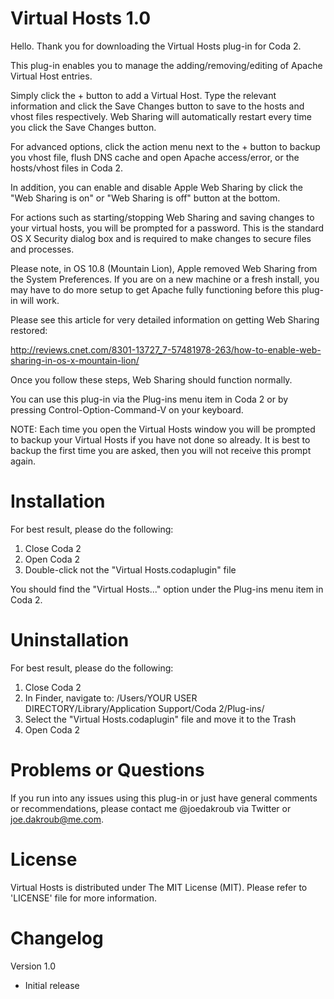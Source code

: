 Virtual Hosts 1.0
=================

Hello. Thank you for downloading the Virtual Hosts plug-in for Coda 2.

This plug-in enables you to manage the adding/removing/editing of Apache Virtual Host entries.

Simply click the + button to add a Virtual Host. Type the relevant information and click the Save Changes button to save to the hosts and vhost files respectively. Web Sharing will automatically restart every time you click the Save Changes button.

For advanced options, click the action menu next to the + button to backup you vhost file, flush DNS cache and open Apache access/error, or the hosts/vhost files in Coda 2.

In addition, you can enable and disable Apple Web Sharing by click the "Web Sharing is on" or "Web Sharing is off" button at the bottom.

For actions such as starting/stopping Web Sharing and saving changes to your virtual hosts, you will be prompted for a password. This is the standard OS X Security dialog box and is required to make changes to secure files and processes.

Please note, in OS 10.8 (Mountain Lion), Apple removed Web Sharing from the System Preferences. If you are on a new machine or a fresh install, you may have to do more setup to get Apache fully functioning before this plug-in will work.

Please see this article for very detailed information on getting Web Sharing restored:

http://reviews.cnet.com/8301-13727_7-57481978-263/how-to-enable-web-sharing-in-os-x-mountain-lion/

Once you follow these steps, Web Sharing should function normally.

You can use this plug-in via the Plug-ins menu item in Coda 2 or by pressing Control-Option-Command-V on your keyboard.

NOTE: Each time you open the Virtual Hosts window you will be prompted to backup your Virtual Hosts if you have not done so already. It is best to backup the first time you are asked, then you will not receive this prompt again.


Installation
============

For best result, please do the following:

1. Close Coda 2
2. Open Coda 2
3. Double-click not the "Virtual Hosts.codaplugin" file

You should find the "Virtual Hosts..." option under the Plug-ins menu item in Coda 2.


Uninstallation
==============

For best result, please do the following:

1. Close Coda 2
2. In Finder, navigate to: /Users/YOUR USER DIRECTORY/Library/Application Support/Coda 2/Plug-ins/
3. Select the "Virtual Hosts.codaplugin" file and move it to the Trash
4. Open Coda 2


Problems or Questions
=====================

If you run into any issues using this plug-in or just have general comments or recommendations, please contact me @joedakroub via Twitter or joe.dakroub@me.com.


License
=======

Virtual Hosts is distributed under The MIT License (MIT). Please refer to 'LICENSE' file for more information.


Changelog
=========

Version 1.0

* Initial release